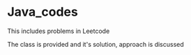 # Java_codes

This includes problems in Leetcode 

The class is provided and it's solution, approach is discussed
